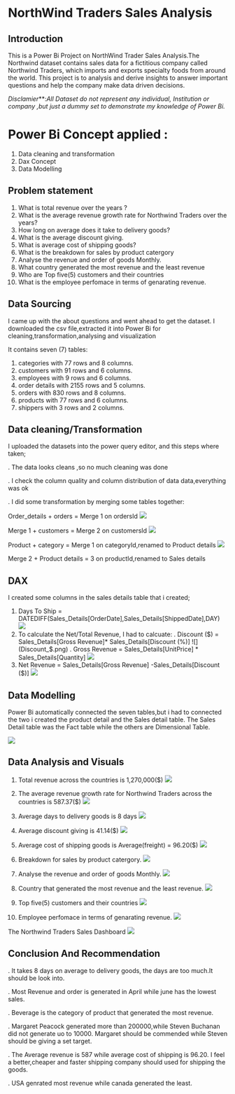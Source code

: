 # NorthWind Traders Sales Analysis

## Introduction

This is a  Power Bi Project on  NorthWind Trader Sales Analysis.The Northwind dataset contains sales data for a fictitious company called Northwind Traders, which imports and exports specialty foods from around the world. This project is to analysis and derive insights to answer important questions and help the company make data driven decisions.

_Disclamier_**:_All Dataset do not represent any individual, Institution or company ,but just a dummy set to demonstrate my knowledge of Power Bi._

# Power Bi Concept applied :

1. Data cleaning and transformation
2. Dax Concept
3. Data Modelling

## Problem statement

1.  What is total revenue over the years ?
2. What is the average revenue growth rate for Northwind Traders over the years?
3. How long on average does it take to delivery goods?
4. What is the average discount giving.
5. What is average cost of shipping goods?
6. What is the breakdown for sales by product catergory
7. Analyse the revenue and order of goods Monthly.
7. What country generated the most revenue and the least revenue
8.  Who are Top five(5) customers and their countries
9. What is the employee perfomace in terms of genarating revenue.

## Data Sourcing

I came up with the about questions and went ahead to get the dataset. I downloaded the csv file,extracted it into Power Bi for cleaning,transformation,analysing and visualization

It contains seven (7) tables:

1. categories with 77 rows and 8 columns.
2. customers with 91 rows and 6 columns.
3. employees with 9 rows and 6 columns.
4. order details with 2155 rows and 5 columns.
5. orders with 830 rows and 8 columns.
6. products with 77 rows and 6 columns.
7. shippers with 3 rows and 2 columns.

## Data cleaning/Transformation

 I uploaded the datasets into the power query editor, and this steps where taken;

 . The data looks cleans ,so no much cleaning was done 
 
 . I check the column quality and column distribution of data data,everything was ok
 
 . I did some transformation by merging some tables together:
     
   Order_details + orders = Merge 1 on ordersId
   ![](Merging_1.png)
        
   Merge 1 + customers = Merge 2 on  customersId
    ![](Merging_2.png)    
    
   Product + category = Merge 1 on categoryId,renamed to Product details
    ![](Merging_3.png)
    
   Merge 2 + Product details = 3 on productId,renamed to Sales details

   ## DAX

   I created some columns in the sales details table that i created;

   1. Days To Ship = DATEDIFF(Sales_Details[OrderDate],Sales_Details[ShippedDate],DAY)
      ![](Days_to_ship.png)
   2. To calculate the Net/Total Revenue, I had to calcuate:
   . Discount ($) = Sales_Details[Gross Revenue]* Sales_Details[Discount (%)]
      ![](Discount_$.png)
   . Gross Revenue = Sales_Details[UnitPrice] * Sales_Details[Quantity]
      ![](Gross_revenue.png)
  3.  Net Revenue = Sales_Details[Gross Revenue] -Sales_Details[Discount ($)]
      ![](Net_Revenue.png)

## Data Modelling

Power Bi automatically connected the seven tables,but i had to connected the two i created the product detail and the Sales detail table. The Sales Detail table was the Fact table while the others are Dimensional Table.

![](Data_Model.png)

## Data Analysis and Visuals
1. Total revenue across the countries is 1,270,000($)
   ![](Total_Revenue.png)

2. The average revenue growth rate for Northwind Traders across the countries is 587.37($)
![](Average_Revenue.png)

3. Average days  to delivery goods is 8 days
![](Average_Days_To_Ship.png)

7. Average discount giving is 41.14($)
![](Average_Discount.png)

8. Average cost of shipping goods is Average(freight) = 96.20($)
![](Averge_shipping_cost.png)

9. Breakdown for sales by product catergory.
![](Revenue_By_Category.png)

10. Analyse the revenue and order of goods Monthly.
![](By_Month.png)

11. Country that generated the most revenue and the least revenue.
![](By_Country.png)
 
12. Top five(5) customers and their countries
![](Top5.png)

13. Employee perfomace in terms of genarating revenue.
![](By_Employee.png)

The Northwind Traders Sales Dashboard
![](Northwind_Dashboard.png)

## Conclusion And Recommendation
. It takes 8 days on average to delivery goods, the days are too much.It should be look into.

. Most Revenue and order is generated in April while june has the lowest sales.

. Beverage is the category of product that generated the most revenue.

. Margaret Peacock generated more than 200000,while Steven Buchanan did not generate uo to 10000.
Margaret should be commended while Steven should be giving a set target.

. The Average revenue is 587 while average cost of shipping is 96.20. I feel a better,cheaper and faster shipping company should used for shipping the goods.

. USA genrated most revenue while canada generated the least.


